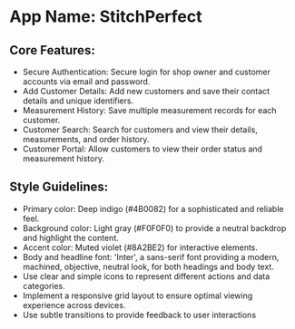 # **App Name**: StitchPerfect

## Core Features:

- Secure Authentication: Secure login for shop owner and customer accounts via email and password.
- Add Customer Details: Add new customers and save their contact details and unique identifiers.
- Measurement History: Save multiple measurement records for each customer.
- Customer Search: Search for customers and view their details, measurements, and order history.
- Customer Portal: Allow customers to view their order status and measurement history.

## Style Guidelines:

- Primary color: Deep indigo (#4B0082) for a sophisticated and reliable feel.
- Background color: Light gray (#F0F0F0) to provide a neutral backdrop and highlight the content.
- Accent color: Muted violet (#8A2BE2) for interactive elements.
- Body and headline font: 'Inter', a sans-serif font providing a modern, machined, objective, neutral look, for both headings and body text.
- Use clear and simple icons to represent different actions and data categories.
- Implement a responsive grid layout to ensure optimal viewing experience across devices.
- Use subtle transitions to provide feedback to user interactions